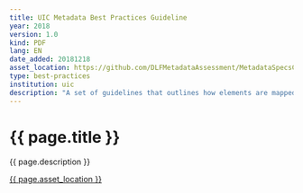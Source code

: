 ```yaml
---
title: UIC Metadata Best Practices Guideline
year: 2018
version: 1.0
kind: PDF
lang: EN
date_added: 20181218
asset_location: https://github.com/DLFMetadataAssessment/MetadataSpecsClearinghouse/blob/master/assets/data/UIC_Metadata_Guideline.pdf
type: best-practices
institution: uic
description: "A set of guidelines that outlines how elements are mapped and what information should be input in each element for digital material at the University of Illinois at Chicago."
---
```


<h1>{{ page.title }}</h1>

{{ page.description }}

<a href="{{ page.asset_location }}">{{ page.asset_location }}</a>
